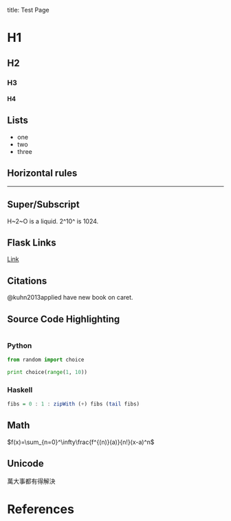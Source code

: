 title: Test Page

# H1

## H2

### H3

#### H4

## Lists
* one
* two
* three

## Horizontal rules

---

## Super/Subscript
H~2~O is a liquid.  2^10^ is 1024.

## Flask Links
<a href="{{ url_for('page', path='test') }}">Link</a>

## Citations
@kuhn2013applied have new book on caret.

## Source Code Highlighting
#
### Python
```python
from random import choice

print choice(range(1, 10))
```

### Haskell
```haskell
fibs = 0 : 1 : zipWith (+) fibs (tail fibs)
```

## Math
$f(x)=\sum_{n=0}^\infty\frac{f^{(n)}(a)}{n!}(x-a)^n$

## Unicode
萬大事都有得解決

# References
